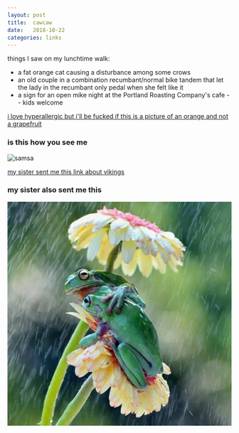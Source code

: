 ```yaml
---
layout: post
title:  cawcaw
date:   2018-10-22
categories: links
---
```



things I saw on my lunchtime walk:

* a fat orange cat causing a disturbance among some crows
* an old couple in a combination recumbant/normal bike tandem that let the lady in the recumbant only pedal when she felt like it
* a sign for an open mike night at the Portland Roasting Company's cafe -- kids welcome

[i love hyperallergic but i'll be fucked if this is a picture of an orange and not a grapefruit](https://hyperallergic.com/466855/gowanus-open-studios-2018-3/)

### is this how you see me

![samsa](https://www.smbc-comics.com/comics/1539689386-20181016%20(1).png)

[my sister sent me this link about vikings](https://www.nationalgeographic.com/culture-exploration/2018/10/viking-ship-discovered-norway-archaeology/?user.testname=none)

### my sister also sent me this

![froggies](images/frogs.jpg)